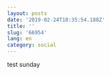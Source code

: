```yaml
---
layout: posts
date: '2019-02-24T18:35:54.188Z'
title: ''
slug: '66954'
lang: en
category: social
---
```

test sunday
